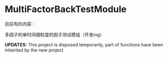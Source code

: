# MultiFactorBackTestModule
目前有的内容：

多因子的单时间细粒度的因子测试模组（开发ing）

**UPDATES:** This project is disposed temporarily, part of functions have been inherited by the new project
